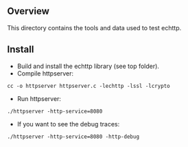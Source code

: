 ## Overview

This directory contains the tools and data used to test echttp.

## Install

* Build and install the echttp library (see top folder).
* Compile httpserver:
```
cc -o httpserver httpserver.c -lechttp -lssl -lcrypto
```
* Run httpserver:
```
./httpserver -http-service=8080
```
* If you want to see the debug traces:
```
./httpserver -http-service=8080 -http-debug
```
